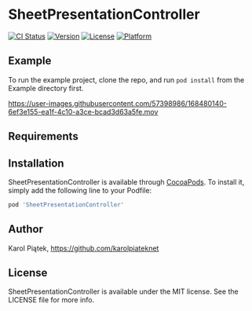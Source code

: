 # SheetPresentationController

[![CI Status](https://img.shields.io/travis/karolpiateknet/SheetPresentationController.svg?style=flat)](https://travis-ci.org/karolpiateknet/SheetPresentationController)
[![Version](https://img.shields.io/cocoapods/v/SheetPresentationController.svg?style=flat)](https://cocoapods.org/pods/SheetPresentationController)
[![License](https://img.shields.io/cocoapods/l/SheetPresentationController.svg?style=flat)](https://cocoapods.org/pods/SheetPresentationController)
[![Platform](https://img.shields.io/cocoapods/p/SheetPresentationController.svg?style=flat)](https://cocoapods.org/pods/SheetPresentationController)

## Example

To run the example project, clone the repo, and run `pod install` from the Example directory first.

https://user-images.githubusercontent.com/57398986/168480140-6ef3e155-ea1f-4c10-a3ce-bcad3d63a5fe.mov

## Requirements

## Installation

SheetPresentationController is available through [CocoaPods](https://cocoapods.org). To install
it, simply add the following line to your Podfile:

```ruby
pod 'SheetPresentationController'
```

## Author

Karol Piątek, https://github.com/karolpiateknet

## License

SheetPresentationController is available under the MIT license. See the LICENSE file for more info.
